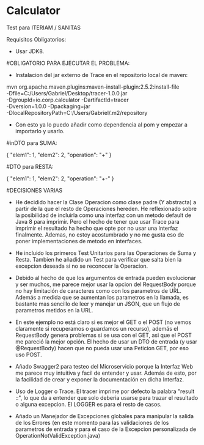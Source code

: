 # Calculator
Test para ITERIAM / SANITAS 

Requisitos Obligatorios:
- Usar JDK8.

#OBLIGATORIO PARA EJECUTAR EL PROBLEMA:

- Instalacion del jar externo de Trace en el repositorio local de maven: 

mvn org.apache.maven.plugins:maven-install-plugin:2.5.2:install-file  \
    -Dfile=C:/Users/Gabriel/Desktop/tracer-1.0.0.jar \
    -DgroupId=io.corp.calculator -DartifactId=tracer \
    -Dversion=1.0.0 -Dpackaging=jar \
    -DlocalRepositoryPath=C:/Users/Gabriel/.m2/repository
	
- Con esto ya lo puedo añadir como dependencia al pom y empezar a importarlo y usarlo.

#inDTO para SUMA:

{
  "elem1": 1,
  "elem2": 2,
  "operation": "+"
}

#DTO para RESTA:

{
  "elem1": 1,
  "elem2": 2,
  "operation": "+-"
}

#DECISIONES VARIAS
	
- He decidido hacer la Clase Operacion como clase padre (Y abstracta) a partir de la que el resto de Operaciones hereden. He reflexionado sobre la posibilidad de incluirla como una interfaz  con un metodo default de Java 8 para imprimir. Pero el hecho de tener que usar Trace para imprimir el resultado ha hecho que opte por no usar una Interfaz finalmente. Ademas, no estoy acostumbrado y no me gusta eso de poner implementaciones de metodo en interfaces.

- He incluido los primeros Test Unitarios para las Operaciones de Suma y Resta. Tambien he añadido un Test para verificar que salta bien la excepcion deseada si no se reconocer la Operacion.

- Debido al hecho de que los argumentos de entrada pueden evolucionar y ser muchos, me parece mejor usar la opcion del RequestBody porque no hay limitación de caracteres como con los parametros de URL. Además a medida que se aumentan los parametros en la llamada, es bastante mas sencillo de leer y manejar un JSON, que un flujo de parametros metidos en la URL.

- En este ejemplo no está claro si es mejor el GET o el POST (no vemos claramente si recuperamos o guardamos un recurso), además el RequestBody genera problemas si se usa con el GET, asi que el POST me pareció la mejor opción. El hecho de usar un DTO de entrada (y usar @RequestBody) hacen que no pueda usar una Peticion GET, por eso uso POST.

- Añado Swagger2 para testeo del Microservicio porque la Interfaz Web me parece muy intuitiva y facil de entender y usar. Además de esto, por la facilidad de crear y exponer la documentación en dicha Interfaz.

- Uso de Logger o Trace. El tracer imprime por defecto la palabra "result ::", lo que da a entender que solo deberia usarse para trazar el resultado o alguna excepcion. El LOGGER es para el resto de casos.

- Añado un Manejador de Excepciones globales para manipular la salida de los Errores (en este momento para las validaciones de los parametros
 de entrada y para el caso de la Excepcion personalizada de OperationNotValidException.java)
 
 